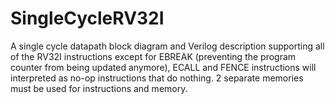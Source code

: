 # SingleCycleRV32I
A single cycle datapath block diagram and Verilog description supporting all of the RV32I instructions except for EBREAK (preventing the program counter from being updated anymore), ECALL and FENCE instructions will interpreted as no-op instructions that do nothing. 2 separate memories must be used for instructions and memory.
